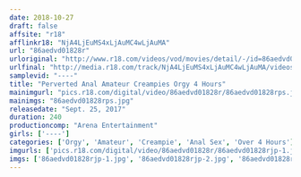 ```yaml
---
date: 2018-10-27
draft: false
affsite: "r18"
afflinkr18: "NjA4LjEuMS4xLjAuMC4wLjAuMA"
url: "86aedvd01828r"
urloriginal: "http://www.r18.com/videos/vod/movies/detail/-/id=86aedvd01828r"
urlfinal: "http://media.r18.com/track/NjA4LjEuMS4xLjAuMC4wLjAuMA/videos/vod/movies/detail/-/id=86aedvd01828r"
samplevid: "----"
title: "Perverted Anal Amateur Creampies Orgy 4 Hours"
mainimgurl: "pics.r18.com/digital/video/86aedvd01828r/86aedvd01828rps.jpg"
mainimgs: "86aedvd01828rps.jpg"
releasedate: "Sept. 25, 2017"
duration: 240
productioncomp: "Arena Entertainment"
girls: ['----']
categories: ['Orgy', 'Amateur', 'Creampie', 'Anal Sex', 'Over 4 Hours']
imgurls: ['pics.r18.com/digital/video/86aedvd01828r/86aedvd01828rjp-1.jpg', 'pics.r18.com/digital/video/86aedvd01828r/86aedvd01828rjp-2.jpg', 'pics.r18.com/digital/video/86aedvd01828r/86aedvd01828rjp-3.jpg', 'pics.r18.com/digital/video/86aedvd01828r/86aedvd01828rjp-4.jpg', 'pics.r18.com/digital/video/86aedvd01828r/86aedvd01828rjp-5.jpg', 'pics.r18.com/digital/video/86aedvd01828r/86aedvd01828rjp-6.jpg', 'pics.r18.com/digital/video/86aedvd01828r/86aedvd01828rjp-7.jpg', 'pics.r18.com/digital/video/86aedvd01828r/86aedvd01828rjp-8.jpg', 'pics.r18.com/digital/video/86aedvd01828r/86aedvd01828rjp-9.jpg', 'pics.r18.com/digital/video/86aedvd01828r/86aedvd01828rjp-10.jpg', 'pics.r18.com/digital/video/86aedvd01828r/86aedvd01828rjp-11.jpg', 'pics.r18.com/digital/video/86aedvd01828r/86aedvd01828rjp-12.jpg', 'pics.r18.com/digital/video/86aedvd01828r/86aedvd01828rjp-13.jpg', 'pics.r18.com/digital/video/86aedvd01828r/86aedvd01828rjp-14.jpg', 'pics.r18.com/digital/video/86aedvd01828r/86aedvd01828rjp-15.jpg', 'pics.r18.com/digital/video/86aedvd01828r/86aedvd01828rjp-16.jpg', 'pics.r18.com/digital/video/86aedvd01828r/86aedvd01828rjp-17.jpg', 'pics.r18.com/digital/video/86aedvd01828r/86aedvd01828rjp-18.jpg', 'pics.r18.com/digital/video/86aedvd01828r/86aedvd01828rjp-19.jpg', 'pics.r18.com/digital/video/86aedvd01828r/86aedvd01828rjp-20.jpg']
imgs: ['86aedvd01828rjp-1.jpg', '86aedvd01828rjp-2.jpg', '86aedvd01828rjp-3.jpg', '86aedvd01828rjp-4.jpg', '86aedvd01828rjp-5.jpg', '86aedvd01828rjp-6.jpg', '86aedvd01828rjp-7.jpg', '86aedvd01828rjp-8.jpg', '86aedvd01828rjp-9.jpg', '86aedvd01828rjp-10.jpg', '86aedvd01828rjp-11.jpg', '86aedvd01828rjp-12.jpg', '86aedvd01828rjp-13.jpg', '86aedvd01828rjp-14.jpg', '86aedvd01828rjp-15.jpg', '86aedvd01828rjp-16.jpg', '86aedvd01828rjp-17.jpg', '86aedvd01828rjp-18.jpg', '86aedvd01828rjp-19.jpg', '86aedvd01828rjp-20.jpg']
---
```

